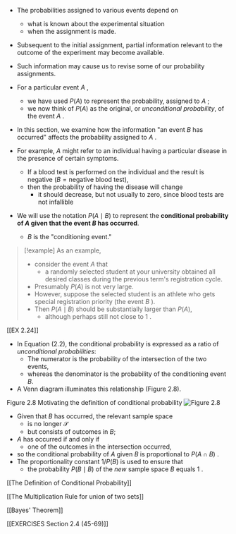- The probabilities assigned to various events depend on 
	- what is known about the experimental situation 
	- when the assignment is made. 
- Subsequent to the initial assignment, partial information relevant to the outcome of the experiment may become available. 
- Such information may cause us to revise some of our probability assignments. 
- For a particular event $A$ , 
	- we have used $P\left( A\right)$ to represent the probability, assigned to $A$ ; 
	- we now think of $P\left( A\right)$ as the original, or *unconditional probability*, of the event $A$ .

- In this section, we examine how the information "an event $B$ has occurred" affects the probability assigned to $A$ . 
- For example, $A$ might refer to an individual having a particular disease in the presence of certain symptoms. 
	- If a blood test is performed on the individual and the result is negative $\left( {B = \text{negative blood test}}\right)$, 
	- then the probability of having the disease will change 
		- it should decrease, but not usually to zero, since blood tests are not infallible
- We will use the notation $P\left( {A \mid B}\right)$ to represent the **conditional probability of $A$ given that the event $B$ has occurred**. 
	- $B$ is the "conditioning event."

> [!example]
> As an example, 
> - consider the event $A$ that 
> 	- a randomly selected student at your university obtained all desired classes during the previous term's registration cycle. 
> - Presumably $P\left( A\right)$ is not very large. 
> - However, suppose the selected student is an athlete who gets special registration priority (the event $B$ ). 
> - Then $P\left( {A \mid B}\right)$ should be substantially larger than $P\left( A\right)$, 
> 	- although perhaps still not close to 1 .

[[EX 2.24]]

- In Equation (2.2), the conditional probability is expressed as a ratio of *unconditional probabilities*: 
	- The numerator is the probability of the intersection of the two events, 
	- whereas the denominator is the probability of the conditioning event $B$.
- A Venn diagram illuminates this relationship (Figure 2.8).

Figure 2.8 Motivating the definition of conditional probability
![Figure 2.8](01913607-292d-7d0a-a250-4b01870485a1_25_271463.jpg)

- Given that $B$ has occurred, the relevant sample space 
	- is no longer $\mathcal{S}$ 
	- but consists of outcomes in $B$; 
- $A$ has occurred if and only if 
	- one of the outcomes in the intersection occurred, 
- so the conditional probability of $A$ given $B$ is proportional to $P\left( {A \cap B}\right)$ . 
- The proportionality constant $1/P\left( B\right)$ is used to ensure that 
	- the probability $P\left( {B \mid B}\right)$ of the *new* sample space $B$ equals 1 .

[[The Definition of Conditional Probability]]

[[The Multiplication Rule for union of two sets]]

[[Bayes' Theorem]]

[[EXERCISES Section 2.4 (45-69)]]

